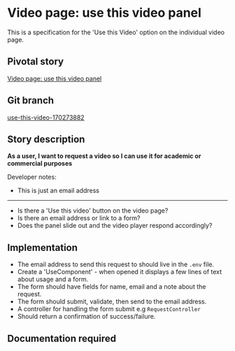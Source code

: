 <!-- Generate a new file using -->
<!-- sed -e "s/\Video page: use this video panel/My story/" -e "s/\170273882/156128780/" -e "s/\use-this-video-170273882/`git_current_branch`/g" template.md | tee "`git_current_branch`.md" -->

# Video page: use this video panel

This is a specification for the 'Use this Video' option on the individual video page.

## Pivotal story

[Video page: use this video panel](https://www.pivotaltracker.com/story/show/170273882)

## Git branch

[use-this-video-170273882](https://github.com/HammerMuseum/hammer-video/use-this-video-170273882)

## Story description
**As a user, I want to request a video so I can use it for academic or commercial purposes**

Developer notes:
- This is just an email address 

---
- Is there a 'Use this video' button on the video page?
- Is there an email address or link to a form?
- Does the panel slide out and the video player respond accordingly?

## Implementation
- The email address to send this request to should live in the `.env` file.
- Create a 'UseComponent' - when opened it displays a few lines of text about usage and a form.
- The form should have fields for name, email and a note about the request.
- The form should submit, validate, then send to the email address.
- A controller for handling the form submit e.g `RequestController`
- Should return a confirmation of success/failure.

## Documentation required
